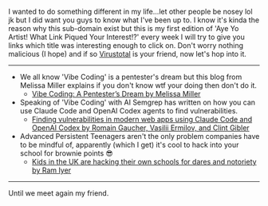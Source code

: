 I wanted to do something different in my life...let other people be nosey lol jk but I did want you guys to know what I've been up to. I know it's kinda the reason why this sub-domain exist but this is my first edition of 'Aye Yo Artist! What Link Piqued Your Interest!?' every week I will try to give you links which title was interesting enough to click on. Don't worry nothing malicious (I hope) and if so [Virustotal](https://www.virustotal.com/gui/home/url) is your friend, now let's hop into it.

---

<!-- - A paper written by Shaked Zychlinski which explains how malicious sites are turning up non malicious to AI agents. This has me thinking...how does an AI agent know when a website is legit or malicious 🤔 especially when Perplexity AI gives you links.

	![PDF](../../misc/malicious_AI_agents.pdf){type=application/pdf} -->

- We all know 'Vibe Coding' is a pentester's dream but this blog from Melissa Miller explains if you don't know wtf your doing then don't do it.
	- [Vibe Coding: A Pentester’s Dream by Melissa Miller](https://www.netspi.com/blog/executive-blog/web-application-pentesting/vibe-coding-a-pentesters-dream/)
- Speaking of 'Vibe Coding' with AI Semgrep has written on how you can use Claude Code and OpenAI Codex agents to find vulnerabilities.
	- [Finding vulnerabilities in modern web apps using Claude Code and OpenAI Codex by Romain Gaucher, Vasilii Ermilov, and Clint Gibler](https://semgrep.dev/blog/2025/finding-vulnerabilities-in-modern-web-apps-using-claude-code-and-openai-codex/)
- Advanced Persistent Teenagers aren't the only problem companies have to be mindful of, apparently (which I get) it's cool to hack into your school for brownie points 😎
	- [Kids in the UK are hacking their own schools for dares and notoriety by Ram Iyer](https://techcrunch.com/2025/09/11/kids-in-the-uk-are-hacking-their-own-schools-for-dares-and-notoriety/?utm_source=tldrinfosec)

---

Until we meet again my friend.
